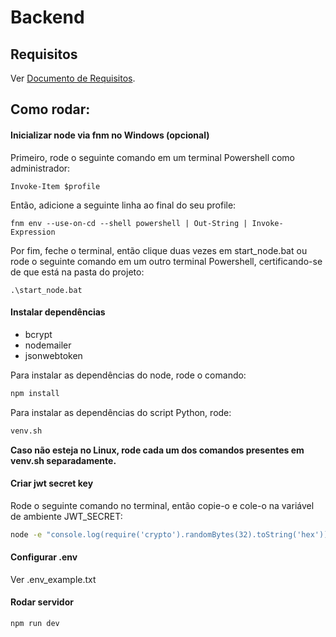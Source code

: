 # Backend

## Requisitos
Ver [Documento de Requisitos](https://docs.google.com/document/d/1qyKZ-SJBxSh2dNNH1_3rclNo-EZlpO82Jdzaw9sHqA8/edit?usp=sharing).

## Como rodar:
#### Inicializar node via fnm no Windows (opcional)
Primeiro, rode o seguinte comando em um terminal Powershell como administrador:

```
Invoke-Item $profile
```

Então, adicione a seguinte linha ao final do seu profile:

```
fnm env --use-on-cd --shell powershell | Out-String | Invoke-Expression
```

Por fim, feche o terminal, então clique duas vezes em start_node.bat ou rode o seguinte comando em um outro terminal Powershell, certificando-se de que está na pasta do projeto:

```
.\start_node.bat
```

#### Instalar dependências
+ bcrypt
+ nodemailer
+ jsonwebtoken

Para instalar as dependências do node, rode o comando:
```bash
npm install
```

Para instalar as dependências do script Python, rode:
```bash
venv.sh
```

**Caso não esteja no Linux, rode cada um dos comandos presentes em venv.sh separadamente.**

#### Criar jwt secret key
Rode o seguinte comando no terminal, então copie-o e cole-o na variável de ambiente JWT_SECRET:

```bash
node -e "console.log(require('crypto').randomBytes(32).toString('hex'))"
```

#### Configurar .env
Ver .env_example.txt

#### Rodar servidor
```bash
npm run dev
```
